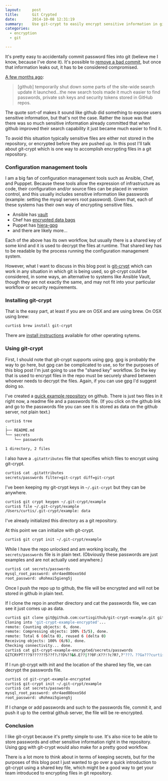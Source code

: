 ```yaml
---
layout:     post
title:      Git Crypted
date:       2014-10-08 12:31:19
summary:    Use git-crypt to easily encrypt sensitive information in git repositories.
categories:
  - encryption
  - git

---
```


It's pretty easy to accidentally commit password files into git (believe me I know, because I've done it). It's possible to [remove a bad commit](https://help.github.com/articles/remove-sensitive-data/), but once that information leaks out, it has to be considered compromised.

<!-- more -->

[A few months ago](http://www.webmonkey.com/2013/01/users-scramble-as-github-search-exposes-passwords-security-details/):

>[github] temporarily shut down some parts of the site-wide search update it launched...the new search tools made it much easier to find passwords, private ssh keys and security tokens stored in GitHub repos.

The quote sort-of makes it sound like github did something to expose users sensitive information, but that's not the case. Rather the issue was that there was so much sensitive information already committed that when github improved their search capability it just became much easier to find it.

To avoid this situation typically sensitive files are either not stored in the repository, or encrypted before they are pushed up. In this post I'll talk about git-crypt which is one way to accomplish encrypting files in a git repository.

### Configuration management tools

I am a big fan of configuration management tools such as Ansible, Chef, and Pupppet. Because these tools allow the expression of infrastructure as code, their configuration and/or source files can be placed in version control, and this usually includes sensitive information like passwords (example: setting the mysql servers root password). Given that, each of these systems has their own way of encrypting sensitive files.

* Ansible has [vault](http://docs.ansible.com/playbooks_vault.html)
* Chef has [encrypted data bags](https://docs.getchef.com/essentials_data_bags.html#encrypt-a-data-bag-item)
* Puppet has [hiera-gpg](https://github.com/crayfishx/hiera-gpg)
* and there are likely more...

Each of the above has its own workflow, but usually there is a shared key of some kind and it is used to decrypt the files at runtime. That shared key has to be readable by the process running the configuration management system.

However, what I want to discuss in this blog post is [git-crypt](https://github.com/AGWA/git-crypt) which can work in any situation in which git is being used, so git-crypt could be considered, in some ways, an alternative to systems like Ansible Vault, though they are not exactly the same, and may not fit into your particular workflow or security requirements.

### Installing git-crypt

That is the easy part, at least if you are on OSX and are using brew.
On OSX using brew:

```bash
curtis$ brew install git-crypt
```

There are [install instructions](https://github.com/AGWA/git-crypt/blob/master/INSTALL.md) available for other operating sytems.

### Using git-crypt

First, I should note that git-crypt supports using gpg. gpg is probably the way to go here, but gpg can be complicated to use, so for the purposes of this blog post I'm just going to use the "shared key" workflow. So the key that is used to encrypt files in the repo must be securely shared between whoever needs to decrypt the files. Again, if you can use gpg I'd suggest doing so.

I've created a [quick example repository](https://github.com/curtisgithub/git-crypt-example) on github. There is just two files in it right now, a readme file and a passwords file. (If you click on the github link and go to the passwords file you can see it is stored as data on the github server, not plain text.)

``` bash
curtis$ tree
.
├── README.md
└── secrets
    └── passwords

1 directory, 2 files
```

I also have a ```.gitattributes``` file that specifies which files to encrypt using git-crypt.

```bash
curtis$ cat .gitattributes
secrets/passwords filter=git-crypt diff=git-crypt
```

I've been keeping my git-crypt keys in ```~/.git-crypt``` but they can be anywhere.

```bash
curtis$ git crypt keygen ~/.git-crypt/example
curtis$ file ~/.git-crypt/example
/Users/curtis/.git-crypt/example: data
```

I've already initialized this directory as a git repository.

At this point we can initialize with git-crypt.

```bash
curtis$ git crypt init ~/.git-crypt/example
```

While I have the repo unlocked and am working locally, the ```secrets/passwords``` file is in plain text. (Obviously these passwords are just examples and are not actually used anywhere.)

```bash
curtis$ cat secrets/passwords
mysql_root_password: ohr4aed8OoxoS6d
root_password: uRohmai5gieng5j
```

Once I push the repo up to github, the file will be encrypted and will not be stored in github in plain text.

If I clone the repo in another directory and cat the passwords file, we can see it just comes up as data.

```bash
curtis$ git clone git@github.com:curtisgithub/git-crypt-example.git git-crypt-example-encrypted
Cloning into 'git-crypt-example-encrypted'...
remote: Counting objects: 6, done.
remote: Compressing objects: 100% (5/5), done.
remote: Total 6 (delta 0), reused 6 (delta 0)
Receiving objects: 100% (6/6), done.
Checking connectivity... done.
curtis$ cat git-crypt-example-encrypted/secrets/passwords
GITCRYPT???9??????5??f?ۮ??D%??&6.E??|??0F:X??!?c?R?,?"???ہ ??Gǝ???curtis$
```

If I run git-crypt with init and the location of the shared key file, we can decrypt the passwords file.

```bash
curtis$ cd git-crypt-example-encrypted
curtis$ git-crypt init ~/.git-crypt/example
curtis$ cat secrets/passwords
mysql_root_password: ohr4aed8OoxoS6d
root_password: uRohmai5gieng5j
```

If I change or add passwords and such to the passwords file, commit it, and push it up to the central github server, the file will be re-encrypted.

### Conclusion

I like git-crypt because it's pretty simple to use. It's also nice to be able to store passwords and other sensitive information right in the repository. Using gpg with git-crypt would also make for a pretty good workflow.

There is a lot more to think about in terms of keeping secrets, but for the purposes of this blog post I just wanted to go over a quick introduction to git-crypt using a shared key file, which might be a good way to get your team introduced to encrypting files in git repository.
